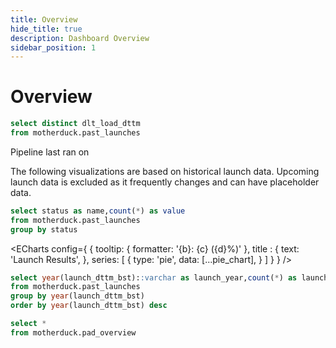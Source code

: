```yaml
---
title: Overview
hide_title: true
description: Dashboard Overview
sidebar_position: 1
---
```


# Overview

```sql pipeline_run_date
select distinct dlt_load_dttm
from motherduck.past_launches
```

Pipeline last ran on <Value data={pipeline_run_date} column = dlt_load_dttm fmt=longdate/>

<Alert status="warning">
The following visualizations are based on historical launch data. Upcoming launch data is excluded as it frequently changes and can have placeholder data.
</Alert>

```sql pie_chart
select status as name,count(*) as value
from motherduck.past_launches
group by status
```

<ECharts config={
    {
        tooltip: {
            formatter: '{b}: {c} ({d}%)'
        },
        title : {
            text: 'Launch Results',
        },
        series: [
        {
          type: 'pie',
          data: [...pie_chart],
        }
      ]
      }
    }
/>

```sql bar_chart
select year(launch_dttm_bst)::varchar as launch_year,count(*) as launches
from motherduck.past_launches 
group by year(launch_dttm_bst)
order by year(launch_dttm_bst) desc
```

<BarChart 
    data={bar_chart}
    title="Launches by Year"
    legend=true
    showAllLabels=true
    x=launch_year
    xAxisTitle="Year"
    y=launches
    labels=true
    sort=false
/>

```sql pad_launches
select *
from motherduck.pad_overview
```

<DataTable data={pad_launches} sort="pad_total_launch_count desc" title="Launches by Pad">
    <Column id=pad_name/>
    <Column id=pad_total_launch_count title="Total Launches"/>
    <Column id=pad_wiki_url contentType=link linkLabel="Details" title="Wikipedia URL" openInNewTab=true/>
    <Column id="pad_map_image" title="Pad Map Image" contentType=image height=300px width=500px />
</DataTable>
